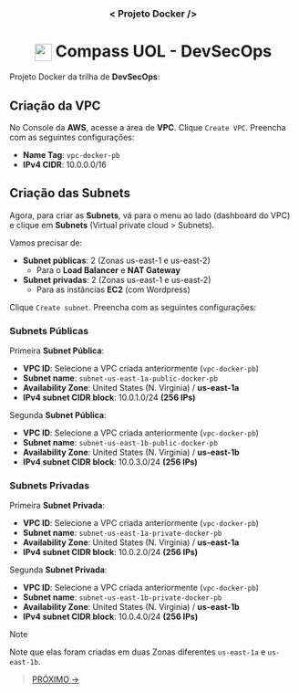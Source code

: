 <h3 align="center">< Projeto Docker /></h3>

<h1 align="center">
    <img align="center" src="https://logospng.org/download/uol/logo-uol-icon-256.png" width="30" height="30" /> Compass UOL - DevSecOps
</h1>

Projeto Docker da trilha de **DevSecOps**:

## Criação da VPC

No Console da **AWS**, acesse a área de **VPC**. Clique `Create VPC`. Preencha com as seguintes configurações:

- **Name Tag**: `vpc-docker-pb`
- **IPv4 CIDR**: 10.0.0.0/16

## Criação das Subnets

Agora, para criar as **Subnets**, vá para o menu ao lado (dashboard do VPC) e clique em **Subnets** (Virtual private cloud > Subnets).

Vamos precisar de:

- **Subnet públicas**: 2 (Zonas us-east-1 e us-east-2)
  - Para o **Load Balancer** e **NAT Gateway**
- **Subnet privadas**: 2 (Zonas us-east-1 e us-east-2)
  - Para as instâncias **EC2** (com Wordpress)

Clique `Create subnet`. Preencha com as seguintes configurações:

### Subnets Públicas

Primeira **Subnet Pública**:

- **VPC ID**: Selecione a VPC criada anteriormente (`vpc-docker-pb`)
- **Subnet name**: `subnet-us-east-1a-public-docker-pb`
- **Availability Zone**: United States (N. Virginia) / **us-east-1a**
- **IPv4 subnet CIDR block**: 10.0.1.0/24 **(256 IPs)**

Segunda **Subnet Pública**:

- **VPC ID**: Selecione a VPC criada anteriormente (`vpc-docker-pb`)
- **Subnet name**: `subnet-us-east-1b-public-docker-pb`
- **Availability Zone**: United States (N. Virginia) / **us-east-1b**
- **IPv4 subnet CIDR block**: 10.0.3.0/24 **(256 IPs)**

### Subnets Privadas

Primeira **Subnet Privada**:

- **VPC ID**: Selecione a VPC criada anteriormente (`vpc-docker-pb`)
- **Subnet name**: `subnet-us-east-1a-private-docker-pb`
- **Availability Zone**: United States (N. Virginia) / **us-east-1a**
- **IPv4 subnet CIDR block**: 10.0.2.0/24 **(256 IPs)**

Segunda **Subnet Privada**:

- **VPC ID**: Selecione a VPC criada anteriormente (`vpc-docker-pb`)
- **Subnet name**: `subnet-us-east-1b-private-docker-pb`
- **Availability Zone**: United States (N. Virginia) / **us-east-1b**
- **IPv4 subnet CIDR block**: 10.0.4.0/24 **(256 IPs)**

> [!NOTE]
> Note que elas foram criadas em duas Zonas diferentes `us-east-1a` e `us-east-1b`.

> [PRÓXIMO ->]()
